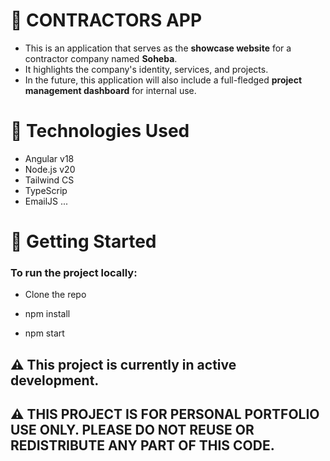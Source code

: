 # 🚧 CONTRACTORS APP

* This is an application that serves as the **showcase website** for a contractor company named **Soheba**. 
* It highlights the company's identity, services, and projects. 
* In the future, this application will also include a full-fledged **project management dashboard** for internal use.

# 🔧 Technologies Used

- Angular  v18
- Node.js v20
- Tailwind CS
- TypeScrip
- EmailJS ...

# 🚀 Getting Started

### To run the project locally:

- Clone the repo

- npm install

- npm start

## ⚠️ This project is currently in active development.

## ⚠️ THIS PROJECT IS FOR PERSONAL PORTFOLIO USE ONLY. PLEASE DO NOT REUSE OR REDISTRIBUTE ANY PART OF THIS CODE.


